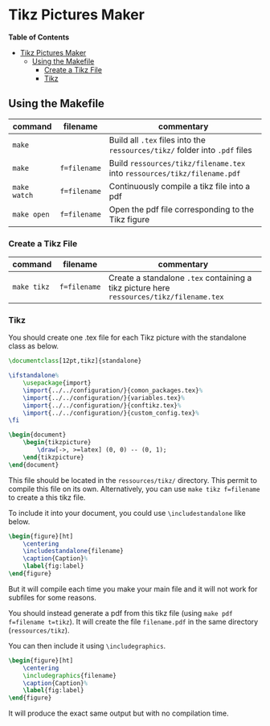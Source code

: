 # Tikz Pictures Maker

<!-- markdown-toc start - Don't edit this section. Run M-x markdown-toc-refresh-toc -->
**Table of Contents**

- [Tikz Pictures Maker](#tikz-pictures-maker)
    - [Using the Makefile](#using-the-makefile)
        - [Create a Tikz File](#create-a-tikz-file)
        - [Tikz](#tikz)

<!-- markdown-toc end -->

## Using the Makefile

| command      | filename     | commentary                                                                     |
| ------------ | ------------ | ------------------------------------------------------------------------------ |
| `make`       |              | Build all `.tex` files into the `ressources/tikz/` folder into `.pdf` files    |
| `make`       | `f=filename` | Build `ressources/tikz/filename.tex` into `ressources/tikz/filename.pdf`       |
| `make watch` | `f=filename` | Continuously compile a tikz file into a pdf                                    |
| `make open`  | `f=filename` | Open the pdf file corresponding to the Tikz figure                             |


### Create a Tikz File

| command      | filename     | commentary                                                                               |
| ------------ | ------------ | ------------------------------------------------------------------------------           |
| `make tikz`  | `f=filename` | Create a standalone `.tex` containing a tikz picture here `ressources/tikz/filename.tex` |


### Tikz

You should create one .tex file for each Tikz picture with the standalone class as below.

``` tex
\documentclass[12pt,tikz]{standalone}

\ifstandalone%
    \usepackage{import}
    \import{../../configuration/}{comon_packages.tex}%
    \import{../../configuration/}{variables.tex}%
    \import{../../configuration/}{conftikz.tex}%
    \import{../../configuration/}{custom_config.tex}%
\fi

\begin{document}
    \begin{tikzpicture}
        \draw[->, >=latex] (0, 0) -- (0, 1);
    \end{tikzpicture}
\end{document}
```

This file should be located in the `ressources/tikz/` directory. This permit to compile this file on its own. Alternatively, you can use `make tikz f=filename` to create a this tikz file.

To include it into your document, you could use `\includestandalone` like below.

``` tex
\begin{figure}[ht]
    \centering
    \includestandalone{filename}
    \caption{Caption}%
    \label{fig:label}
\end{figure}
```

But it will compile each time you make your main file and it will not work for subfiles for some reasons.

You should instead generate a pdf from this tikz file (using `make pdf f=filename t=tikz`). It will create the file `filename.pdf` in the same directory (`ressources/tikz`).

You can then include it using `\includegraphics`.

``` tex
\begin{figure}[ht]
    \centering
    \includegraphics{filename}
    \caption{Caption}%
    \label{fig:label}
\end{figure}
```

It will produce the exact same output but with no compilation time.

